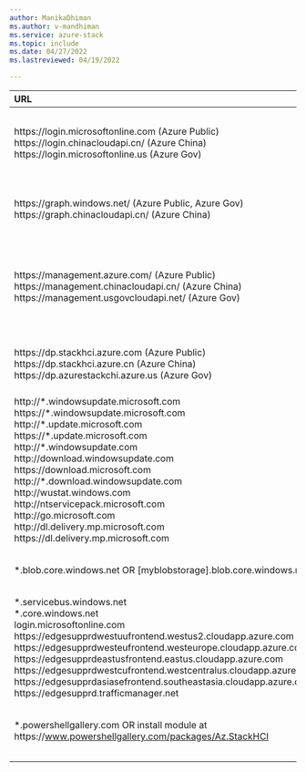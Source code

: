 ```yaml
---
author: ManikaDhiman
ms.author: v-mandhiman
ms.service: azure-stack
ms.topic: include
ms.date: 04/27/2022
ms.lastreviewed: 04/19/2022

---
```


|  URL | Port | Notes |
|  :---| :---| :---|
| https\://login.microsoftonline.com (Azure Public)<br>https\://login.chinacloudapi.cn/ (Azure China)<br>https\://login.microsoftonline.us (Azure Gov)  | 443  | For Active Directory Authority and used for authentication, token fetch, and validation. Service Tag: AzureActiveDirectory. |
| https\://graph.windows.net/ (Azure Public, Azure Gov)<br>https\://graph.chinacloudapi.cn/ (Azure China) | 443 | For Graph, and used for authentication, token fetch, and validation. Service Tag:  AzureActiveDirectory. |
|  https\://management.azure.com/  (Azure Public)<br>https\://management.chinacloudapi.cn/ (Azure China)<br>https\://management.usgovcloudapi.net/ (Azure Gov) | 443 | For Resource Manager and used during initial bootstrapping of the cluster to Azure for registration purposes and to unregister the cluster. Service Tag: AzureResourceManager. |
| https\://dp.stackhci.azure.com (Azure Public)<br>https\://dp.stackhci.azure.cn (Azure China)<br>https\://dp.azurestackchi.azure.us (Azure Gov) | 443 | For Dataplane which pushes up diagnostics data, is used in the Portal pipeline, and pushes billing data. |
| http\://\*.windowsupdate.microsoft.com<br>https\://\*.windowsupdate.microsoft.com<br>http\://\*.update.microsoft.com<br>https\://\*.update.microsoft.com<br>http\://\*.windowsupdate.com<br>http\://download.windowsupdate.com<br>https\://download.microsoft.com<br>http\://*.download.windowsupdate.com<br>http\://wustat.windows.com<br>http\://ntservicepack.microsoft.com<br>http\://go.microsoft.com<br>http\://dl.delivery.mp.microsoft.com<br>https\://dl.delivery.mp.microsoft.com | 443 | For Microsoft Update, which allows the OS to receive updates. |
| *.blob.core.windows.net OR [myblobstorage].blob.core.windows.net | 443 | For Cluster Cloud Witness. To use a cloud witness as the cluster witness. |
| \*.servicebus.windows.net<br>\*.core.windows.net<br>login.microsoftonline.com<br>https\://edgesupprdwestuufrontend.westus2.cloudapp.azure.com<br>https\://edgesupprdwesteufrontend.westeurope.cloudapp.azure.com<br>https\://edgesupprdeastusfrontend.eastus.cloudapp.azure.com<br>https\://edgesupprdwestcufrontend.westcentralus.cloudapp.azure.com<br>https\://edgesupprdasiasefrontend.southeastasia.cloudapp.azure.com<br>https\://edgesupprd.trafficmanager.net | 443 | For Remote Support. To allow remote access to Microsoft support for troubleshooting. |
| *.powershellgallery.com OR install module at https\://www.powershellgallery.com/packages/Az.StackHCI | 443 | To obtain the Az.StackHCI PowerShell module, which is required for cluster registration. |